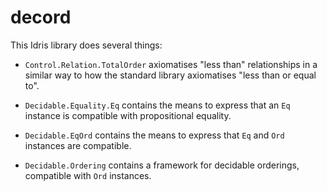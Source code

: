 # decord

This Idris library does several things:

* `Control.Relation.TotalOrder` axiomatises "less than" relationships in
  a similar way to how the standard library axiomatises "less than or
  equal to".

* `Decidable.Equality.Eq` contains the means to express that an `Eq`
  instance is compatible with propositional equality.

* `Decidable.EqOrd` contains the means to express that `Eq` and `Ord`
  instances are compatible.

* `Decidable.Ordering` contains a framework for decidable orderings,
  compatible with `Ord` instances.
